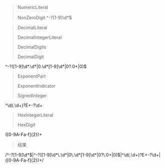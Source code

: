 > NumericLiteral
> 
> NonZeroDigit
^-?[1-9]\d*$　　 

> DecimalLiteral
> 
> DecimalIntegerLiteral
> 
> DecimalDigits
> 
> DecimalDigit

^-?([1-9]\d*\.\d*|0\.\d*[1-9]\d*|0?\.0+|0)$

> ExponentPart
> 
> ExponentIndicator
> 
> SignedInteger

^\d(\.\d+)?E\+-?\d+

> HexIntegerLiteral
> 
> HexDigit
> 
([0-9A-Fa-f]{2})+

>  结果

/^-?[1-9]\d*$|^-?([1-9]\d*\.\d*|0\.\d*[1-9]\d*|0?\.0+|0)$|^\d(\.\d+)?E\+-?\d+|([0-9A-Fa-f]{2})+/



